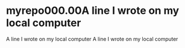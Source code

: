 # myrepo000.00A line I wrote on my local computer
A line I wrote on my local computer
A line I wrote on my local computer
